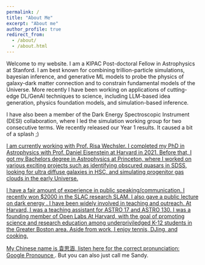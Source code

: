 ```yaml
---
permalink: /
title: "About Me"
excerpt: "About me"
author_profile: true
redirect_from: 
  - /about/
  - /about.html
---
```


Welcome to my website. I am a KIPAC Post-doctoral Fellow in Astrophysics at Stanford. I am best known for combining trillion-particle simulations, bayesian inference, and generative ML models to probe the physics of galaxy-dark matter connection and to constrain fundamental models of the Universe. More recently I have been working on applications of cutting-edge DL/GenAI techniques to science, including LLM-based idea generation, physics foundation models, and simulation-based inference. 

I have also been a member of the Dark Energy Spectroscopic Instrument (DESI) collaboration, where I led the simulation working group for two consecutive terms. We recently released our Year 1 results. It caused a bit of a splash ;) <a href="https://www.nytimes.com/2024/04/04/science/space/astronomy-universe-dark-energy.html">

I am currently working with Prof. Risa Wechsler. I completed my PhD in Astrophysics with Prof. Daniel Eisenstein at Harvard in 2021. Before that, I got my Bachelors degree in Astrophysics at Princeton, where I worked on various exciting projects such as identifying obscured quasars in SDSS, looking for ultra diffuse galaxies in HSC, and simulating progenitor gas clouds in the early Universe. 

I have a fair amount of experience in public speaking/communication. I recently won $2000 in the SLAC research SLAM. I also gave a public lecture on dark energy <a href="https://www.youtube.com/watch?v=s9mEbvNIBE4">. I have been widely involved in teaching and outreach. At Harvard, I was a teaching assistant for ASTRO 17 and ASTRO 130. I was a founding member of Open Labs At Harvard, with the goal of promoting science and research education among underpriviledged K-12 students in the Greater Boston area. Aside from work, I enjoy tennis, DJing, and cooking.  

My Chinese name is 袁思涵, listen here for the correct pronunciation: <a href="https://translate.google.com/?sl=zh-CN&tl=en&text=%E8%A2%81%E6%80%9D%E6%B6%B5&op=translate"> Google Pronounce </a>. But you can also just call me Sandy. 
